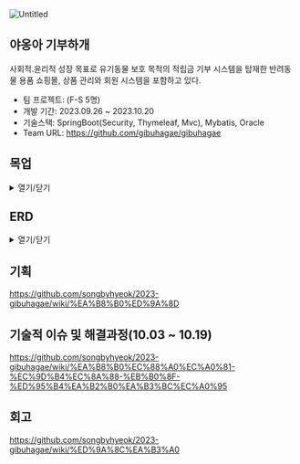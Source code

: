 ![Untitled](https://github.com/songbyhyeok/2023-HicodingGroupware/assets/63230518/01d0a30c-a5f9-4736-86b6-cdc39c79ccea)

## 야옹아 기부하개
사회적.윤리적 성장 목표로 유기동물 보호 목적의 적립금 기부 시스템을 탑재한 반려동물 용품 쇼핑몰, 상품 관리와 회원 시스템을 포함하고 있다. 

* 팀 프로젝트: (F-S 5명)
* 개발 기간: 2023.09.26 ~ 2023.10.20
* 기술스택: SpringBoot(Security, Thymeleaf, Mvc), Mybatis, Oracle
* Team URL: https://github.com/gibuhagae/gibuhagae

## 목업
<details>
<summary>열기/닫기</summary>
<div markdown="1">       

</div>
</details>

## ERD
<details>
<summary>열기/닫기</summary>
<div markdown="1">       

![Untitled (5)](https://github.com/songbyhyeok/2023-HicodingGroupware/assets/63230518/d2757563-f2b1-4b93-ab5a-6598ed88078d)

</div>
</details>

## 기획
https://github.com/songbyhyeok/2023-gibuhagae/wiki/%EA%B8%B0%ED%9A%8D

## 기술적 이슈 및 해결과정(10.03 ~ 10.19)
https://github.com/songbyhyeok/2023-gibuhagae/wiki/%EA%B8%B0%EC%88%A0%EC%A0%81-%EC%9D%B4%EC%8A%88-%EB%B0%8F-%ED%95%B4%EA%B2%B0%EA%B3%BC%EC%A0%95

## 회고
https://github.com/songbyhyeok/2023-gibuhagae/wiki/%ED%9A%8C%EA%B3%A0
